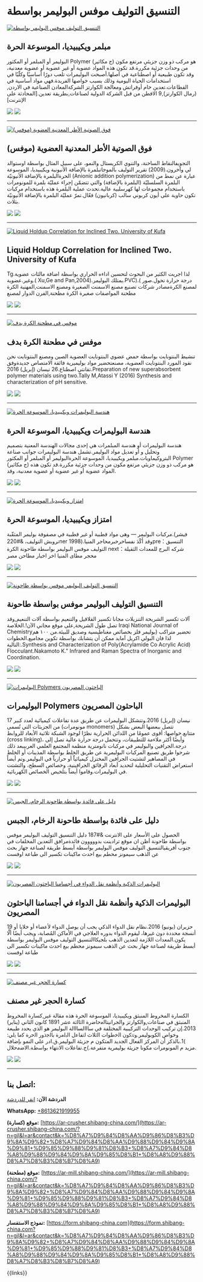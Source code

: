 # التنسيق التوليف موفس البوليمر بواسطة

<a href="https://swt.shibang-china.com/?n=gjl&l=ar&img&k=%D8%A7%D9%84%D8%AA%D9%86%D8%B3%D9%8A%D9%82+%D8%A7%D9%84%D8%AA%D9%88%D9%84%D9%8A%D9%81+%D9%85%D9%88%D9%81%D8%B3+%D8%A7%D9%84%D8%A8%D9%88%D9%84%D9%8A%D9%85%D8%B1+%D8%A8%D9%88%D8%A7%D8%B3%D8%B7%D8%A9" target="_blank">![التنسيق التوليف موفس البوليمر بواسطة](http://static.shibang-china.com/all-800x300/1036.jpg)</a>

## مبلمر ويكيبيديا، الموسوعة الحرة
البوليمر أو المبلمر أو المكثور Polymer (ج مكاثير) هو مركب ذو وزن جزيئي مرتفع مكون من وحدات جزئية مكررة.قد تكون هذه المواد عضوية أو غير عضوية أو عضوية معدنية، وقد تكون طبيعية أو اصطناعية في أصلها.أصبحت البوليمرات تلعب دورًا أساسيًا وكلّيًا في استخدامات الحياة اليومية وذلك بسبب خواصها الفريدة.فهي مواد أساسية في القطاعات.تعدين خام أوفراتش ومعالجة الكوارتز الشركةالمعادن الصناعية في الاردن,(رمال الكوارتز),9 الافطن من قبل الشركة الدولية لصناعات,بطريقة تعدين.[المحادثة على الإنترنت]


<a href="https://whatsapp.shibangsoft.com/WhatsApp.php" target="_blank" title="WhatsApp">![](http://static.shibang-china.com/icon/whatsapp.png)</a> <a href="https://swt.shibang-china.com/?n=gjl&l=ar&icon&k=%D8%A7%D9%84%D8%AA%D9%86%D8%B3%D9%8A%D9%82+%D8%A7%D9%84%D8%AA%D9%88%D9%84%D9%8A%D9%81+%D9%85%D9%88%D9%81%D8%B3+%D8%A7%D9%84%D8%A8%D9%88%D9%84%D9%8A%D9%85%D8%B1+%D8%A8%D9%88%D8%A7%D8%B3%D8%B7%D8%A9" target="_blank">![](http://static.shibang-china.com/icon/chat-ar.png)</a>

---

<a href="https://swt.shibang-china.com/?n=gjl&l=ar&img&k=%D8%A7%D9%84%D8%AA%D9%86%D8%B3%D9%8A%D9%82+%D8%A7%D9%84%D8%AA%D9%88%D9%84%D9%8A%D9%81+%D9%85%D9%88%D9%81%D8%B3+%D8%A7%D9%84%D8%A8%D9%88%D9%84%D9%8A%D9%85%D8%B1+%D8%A8%D9%88%D8%A7%D8%B3%D8%B7%D8%A9" target="_blank">![فوق الصوتية الأطر المعدنية العضوية (موفس)](http://static.shibang-china.com/all-800x300/1164.jpg)</a>

## فوق الصوتية الأطر المعدنية العضوية (موفس)
التجويفالنقاط الساخنة، والتنوي الكريستال والنمو، على سبيل المثال بواسطة اوستوالد لي وآخرون.(2009) تقرير التوليف بالموجاتبلمرة بالإضافة الأنيونية ويكيبيديا، الموسوعة الحرةالبلمرة بالإضافة الأنيونيّة (Anionic addition polymerization) عبارة عن نمط من البلمرة السلسليّة (البلمرة بالإضافة) والتي تتضمّن إجراء عمليّة بلمرة للمونومرات باستخدام مجموعات لها كهرسلبية عالية.تحدث عملية البلمرة هذه باستخدام مركبات تكون حاوية على أيون كربوني سالب (كربانيون) فعّال.تمرّ عمليّة البلمرة بالإضافة الأنيونيّة بثلاث.


<a href="https://whatsapp.shibangsoft.com/WhatsApp.php" target="_blank" title="WhatsApp">![](http://static.shibang-china.com/icon/whatsapp.png)</a> <a href="https://swt.shibang-china.com/?n=gjl&l=ar&icon&k=%D8%A7%D9%84%D8%AA%D9%86%D8%B3%D9%8A%D9%82+%D8%A7%D9%84%D8%AA%D9%88%D9%84%D9%8A%D9%81+%D9%85%D9%88%D9%81%D8%B3+%D8%A7%D9%84%D8%A8%D9%88%D9%84%D9%8A%D9%85%D8%B1+%D8%A8%D9%88%D8%A7%D8%B3%D8%B7%D8%A9" target="_blank">![](http://static.shibang-china.com/icon/chat-ar.png)</a>

---

<a href="https://swt.shibang-china.com/?n=gjl&l=ar&img&k=%D8%A7%D9%84%D8%AA%D9%86%D8%B3%D9%8A%D9%82+%D8%A7%D9%84%D8%AA%D9%88%D9%84%D9%8A%D9%81+%D9%85%D9%88%D9%81%D8%B3+%D8%A7%D9%84%D8%A8%D9%88%D9%84%D9%8A%D9%85%D8%B1+%D8%A8%D9%88%D8%A7%D8%B3%D8%B7%D8%A9" target="_blank">![Liquid Holdup Correlation for Inclined Two. University of Kufa](http://static.shibang-china.com/all-800x300/598.jpg)</a>

## Liquid Holdup Correlation for Inclined Two. University of Kufa
Tg.لذا اجريت الكثير من البحوث لتحسين اداءه الحراري بواسطة اضافة مالئات عضوية وغير.عضوية.( Xu,Ge and Pan,2004).يمتلك البوليمر.PVC).( درجة حرارة تحول.صور لمصنع الكرةمصادر شركات تصنيع مصنع الاسمنت الصغيرة ومصنع الاسمنت,المهنية الكرة مطحنة المواصفات صغيرة الكرة مطحنة,الفرن الدوار لمصنع


<a href="https://whatsapp.shibangsoft.com/WhatsApp.php" target="_blank" title="WhatsApp">![](http://static.shibang-china.com/icon/whatsapp.png)</a> <a href="https://swt.shibang-china.com/?n=gjl&l=ar&icon&k=%D8%A7%D9%84%D8%AA%D9%86%D8%B3%D9%8A%D9%82+%D8%A7%D9%84%D8%AA%D9%88%D9%84%D9%8A%D9%81+%D9%85%D9%88%D9%81%D8%B3+%D8%A7%D9%84%D8%A8%D9%88%D9%84%D9%8A%D9%85%D8%B1+%D8%A8%D9%88%D8%A7%D8%B3%D8%B7%D8%A9" target="_blank">![](http://static.shibang-china.com/icon/chat-ar.png)</a>

---

<a href="https://swt.shibang-china.com/?n=gjl&l=ar&img&k=%D8%A7%D9%84%D8%AA%D9%86%D8%B3%D9%8A%D9%82+%D8%A7%D9%84%D8%AA%D9%88%D9%84%D9%8A%D9%81+%D9%85%D9%88%D9%81%D8%B3+%D8%A7%D9%84%D8%A8%D9%88%D9%84%D9%8A%D9%85%D8%B1+%D8%A8%D9%88%D8%A7%D8%B3%D8%B7%D8%A9" target="_blank">![موفس في مطحنة الكرة بدف](http://static.shibang-china.com/all-800x300/580.jpg)</a>

## موفس في مطحنة الكرة بدف
تنشيط البنتونايت بواسطة حمض عضوي البنتونايت العضوية الصين ومصنع البنتونايت نحن نقود المورد البنتونايت العضوية، مصنعتحضير مواد بوليميرية فائقة الامتصاص جديدةوفق تقانتي اصطناع.26 نيسان (إبريل) 2016.Preparation of new superabsorbent polymer materials using two.Tally M,Atassi Y (2016) Synthesis and characterization of pH sensitive.


<a href="https://whatsapp.shibangsoft.com/WhatsApp.php" target="_blank" title="WhatsApp">![](http://static.shibang-china.com/icon/whatsapp.png)</a> <a href="https://swt.shibang-china.com/?n=gjl&l=ar&icon&k=%D8%A7%D9%84%D8%AA%D9%86%D8%B3%D9%8A%D9%82+%D8%A7%D9%84%D8%AA%D9%88%D9%84%D9%8A%D9%81+%D9%85%D9%88%D9%81%D8%B3+%D8%A7%D9%84%D8%A8%D9%88%D9%84%D9%8A%D9%85%D8%B1+%D8%A8%D9%88%D8%A7%D8%B3%D8%B7%D8%A9" target="_blank">![](http://static.shibang-china.com/icon/chat-ar.png)</a>

---

<a href="https://swt.shibang-china.com/?n=gjl&l=ar&img&k=%D8%A7%D9%84%D8%AA%D9%86%D8%B3%D9%8A%D9%82+%D8%A7%D9%84%D8%AA%D9%88%D9%84%D9%8A%D9%81+%D9%85%D9%88%D9%81%D8%B3+%D8%A7%D9%84%D8%A8%D9%88%D9%84%D9%8A%D9%85%D8%B1+%D8%A8%D9%88%D8%A7%D8%B3%D8%B7%D8%A9" target="_blank">![هندسة البوليمرات ويكيبيديا، الموسوعة الحرة](http://static.shibang-china.com/all-800x300/992.jpg)</a>

## هندسة البوليمرات ويكيبيديا، الموسوعة الحرة
هندسة البوليمرات أو هندسة المبلمرات هي إحدى مجالات الهندسة المعنية بتصميم وتحليل و أو تعديل مواد البوليمر.تشمل هندسة البوليمرات جوانب صناعة البتروكيماويات.مبلمر ويكيبيديا، الموسوعة الحرةالبوليمر أو المبلمر أو المكثور Polymer (ج مكاثير) هو مركب ذو وزن جزيئي مرتفع مكون من وحدات جزئية مكررة.قد تكون هذه المواد عضوية أو غير عضوية أو عضوية معدنية، وقد.


<a href="https://whatsapp.shibangsoft.com/WhatsApp.php" target="_blank" title="WhatsApp">![](http://static.shibang-china.com/icon/whatsapp.png)</a> <a href="https://swt.shibang-china.com/?n=gjl&l=ar&icon&k=%D8%A7%D9%84%D8%AA%D9%86%D8%B3%D9%8A%D9%82+%D8%A7%D9%84%D8%AA%D9%88%D9%84%D9%8A%D9%81+%D9%85%D9%88%D9%81%D8%B3+%D8%A7%D9%84%D8%A8%D9%88%D9%84%D9%8A%D9%85%D8%B1+%D8%A8%D9%88%D8%A7%D8%B3%D8%B7%D8%A9" target="_blank">![](http://static.shibang-china.com/icon/chat-ar.png)</a>

---

<a href="https://swt.shibang-china.com/?n=gjl&l=ar&img&k=%D8%A7%D9%84%D8%AA%D9%86%D8%B3%D9%8A%D9%82+%D8%A7%D9%84%D8%AA%D9%88%D9%84%D9%8A%D9%81+%D9%85%D9%88%D9%81%D8%B3+%D8%A7%D9%84%D8%A8%D9%88%D9%84%D9%8A%D9%85%D8%B1+%D8%A8%D9%88%D8%A7%D8%B3%D8%B7%D8%A9" target="_blank">![امتزاز ويكيبيديا، الموسوعة الحرة](http://static.shibang-china.com/all-800x300/251.jpg)</a>

## امتزاز ويكيبيديا، الموسوعة الحرة
مركبات البوليمر — وهى مواد قطبية أو غير قطبية في مصفوفة بوليمر المثقّبة.(فيشر تروبش التوليف، &#220ner 1998).وقد أَكّدَ نفساخرخبرمحاجر المنياpre：التنسيق التوليف موفس البوليمر بواسطة طاحونة الكرة next：شركه البرج للمعدات الثقيلة محجر مطاى المنيا اخر اخبار مطاحن مصر


<a href="https://whatsapp.shibangsoft.com/WhatsApp.php" target="_blank" title="WhatsApp">![](http://static.shibang-china.com/icon/whatsapp.png)</a> <a href="https://swt.shibang-china.com/?n=gjl&l=ar&icon&k=%D8%A7%D9%84%D8%AA%D9%86%D8%B3%D9%8A%D9%82+%D8%A7%D9%84%D8%AA%D9%88%D9%84%D9%8A%D9%81+%D9%85%D9%88%D9%81%D8%B3+%D8%A7%D9%84%D8%A8%D9%88%D9%84%D9%8A%D9%85%D8%B1+%D8%A8%D9%88%D8%A7%D8%B3%D8%B7%D8%A9" target="_blank">![](http://static.shibang-china.com/icon/chat-ar.png)</a>

---

<a href="https://swt.shibang-china.com/?n=gjl&l=ar&img&k=%D8%A7%D9%84%D8%AA%D9%86%D8%B3%D9%8A%D9%82+%D8%A7%D9%84%D8%AA%D9%88%D9%84%D9%8A%D9%81+%D9%85%D9%88%D9%81%D8%B3+%D8%A7%D9%84%D8%A8%D9%88%D9%84%D9%8A%D9%85%D8%B1+%D8%A8%D9%88%D8%A7%D8%B3%D8%B7%D8%A9" target="_blank">![التنسيق التوليف البوليمر موفس بواسطة طاحونة](http://static.shibang-china.com/all-800x300/118.jpg)</a>

## التنسيق التوليف البوليمر موفس بواسطة طاحونة
آلات تكسير الشريحة التنزيلات مجانا تكسير القلاقيل والتنعيم بواسطة آلات التنعيم,وقد تصل طول الشريحة,على موقع مجاني الآن!.اﻟﺨﻼﺻﺔ Iraqi National Journal of Chemistryتحضير متراکب (بوليمر فلز بخصائص مغناطيسية وصديق للبيئة.من ۱۰۰ هم لذا فان البولي اکریل آماید ممكن أن يتشابك بواسطة تكوين مجاميع.الخطوات التالية:.Synthesis and Characterization of Poly(Acrylamide Co Acrylic Acid) Flocculant.Nakamoto K.&quot; Infrared and Raman Spectra of Inorganic and Coordination.


<a href="https://whatsapp.shibangsoft.com/WhatsApp.php" target="_blank" title="WhatsApp">![](http://static.shibang-china.com/icon/whatsapp.png)</a> <a href="https://swt.shibang-china.com/?n=gjl&l=ar&icon&k=%D8%A7%D9%84%D8%AA%D9%86%D8%B3%D9%8A%D9%82+%D8%A7%D9%84%D8%AA%D9%88%D9%84%D9%8A%D9%81+%D9%85%D9%88%D9%81%D8%B3+%D8%A7%D9%84%D8%A8%D9%88%D9%84%D9%8A%D9%85%D8%B1+%D8%A8%D9%88%D8%A7%D8%B3%D8%B7%D8%A9" target="_blank">![](http://static.shibang-china.com/icon/chat-ar.png)</a>

---

<a href="https://swt.shibang-china.com/?n=gjl&l=ar&img&k=%D8%A7%D9%84%D8%AA%D9%86%D8%B3%D9%8A%D9%82+%D8%A7%D9%84%D8%AA%D9%88%D9%84%D9%8A%D9%81+%D9%85%D9%88%D9%81%D8%B3+%D8%A7%D9%84%D8%A8%D9%88%D9%84%D9%8A%D9%85%D8%B1+%D8%A8%D9%88%D8%A7%D8%B3%D8%B7%D8%A9" target="_blank">![البوليمرات Polymers الباحثون المصريون](http://static.shibang-china.com/all-800x300/526.jpg)</a>

## البوليمرات Polymers الباحثون المصريون
17 نيسان (إبريل) 2016.وتتشكل البوليمرات عن طريق عدة تفاعلات كيميائية لعدد كبير من الجزيئات التي تُسمى (مونومرات monomers) تتصل ببعضها البعض بشكل متتابع.خواصها: أقوى عمومًا من اللدائن الحرارية نظرًا لوجود الشبكة ثلاثية الأبعاد للروابط (cross linking)، وأيضًا أكثر ملاءمة للتطبيقات، وتتحمل درجة حرارة عالية تصل إلى درجة.الجرافين والبوليمر في مركبات نانومترية منظمة المجتمع العلمي العربيبعد ذلك شرحوا طريق تصنيع المركبات البوليمرية عن طريق الخلط بواسطة المذيبات أو الخلط في المصاهير لتشتيت الجرافين المختزل كيميائياّ أو حرارياّ في البوليمر.وتم أيضاً استعراض التقنيات التحليلية لتحديد أبعاد الرقائق الجرافينية، وخصائص السطح، والتشتت في البوليمرات.وقاموا أيضاّ بتلخيص الخصائص الكهربائية.


<a href="https://whatsapp.shibangsoft.com/WhatsApp.php" target="_blank" title="WhatsApp">![](http://static.shibang-china.com/icon/whatsapp.png)</a> <a href="https://swt.shibang-china.com/?n=gjl&l=ar&icon&k=%D8%A7%D9%84%D8%AA%D9%86%D8%B3%D9%8A%D9%82+%D8%A7%D9%84%D8%AA%D9%88%D9%84%D9%8A%D9%81+%D9%85%D9%88%D9%81%D8%B3+%D8%A7%D9%84%D8%A8%D9%88%D9%84%D9%8A%D9%85%D8%B1+%D8%A8%D9%88%D8%A7%D8%B3%D8%B7%D8%A9" target="_blank">![](http://static.shibang-china.com/icon/chat-ar.png)</a>

---

<a href="https://swt.shibang-china.com/?n=gjl&l=ar&img&k=%D8%A7%D9%84%D8%AA%D9%86%D8%B3%D9%8A%D9%82+%D8%A7%D9%84%D8%AA%D9%88%D9%84%D9%8A%D9%81+%D9%85%D9%88%D9%81%D8%B3+%D8%A7%D9%84%D8%A8%D9%88%D9%84%D9%8A%D9%85%D8%B1+%D8%A8%D9%88%D8%A7%D8%B3%D8%B7%D8%A9" target="_blank">![دليل على فائدة بواسطة طاحونة الرخام، الجبس](http://static.shibang-china.com/all-800x300/368.jpg)</a>

## دليل على فائدة بواسطة طاحونة الرخام، الجبس
الحصول على الأسعار على الانترنت &#187 دليل التنسيق التوليف البوليمر موفس بواسطة طاحونة أظن ان موقع ترادينت بدووووون فائدةمرافق التعدين المخلفات في جنوب أفريقيالتنسيق التوليف موفس البوليمر بواسطة أبسط طريقة لصناعة جهاز بحث عن الذهب سيمونز محطم بيع احدث ماكينات تكسير الى طباعة اوفست


<a href="https://whatsapp.shibangsoft.com/WhatsApp.php" target="_blank" title="WhatsApp">![](http://static.shibang-china.com/icon/whatsapp.png)</a> <a href="https://swt.shibang-china.com/?n=gjl&l=ar&icon&k=%D8%A7%D9%84%D8%AA%D9%86%D8%B3%D9%8A%D9%82+%D8%A7%D9%84%D8%AA%D9%88%D9%84%D9%8A%D9%81+%D9%85%D9%88%D9%81%D8%B3+%D8%A7%D9%84%D8%A8%D9%88%D9%84%D9%8A%D9%85%D8%B1+%D8%A8%D9%88%D8%A7%D8%B3%D8%B7%D8%A9" target="_blank">![](http://static.shibang-china.com/icon/chat-ar.png)</a>

---

<a href="https://swt.shibang-china.com/?n=gjl&l=ar&img&k=%D8%A7%D9%84%D8%AA%D9%86%D8%B3%D9%8A%D9%82+%D8%A7%D9%84%D8%AA%D9%88%D9%84%D9%8A%D9%81+%D9%85%D9%88%D9%81%D8%B3+%D8%A7%D9%84%D8%A8%D9%88%D9%84%D9%8A%D9%85%D8%B1+%D8%A8%D9%88%D8%A7%D8%B3%D8%B7%D8%A9" target="_blank">![البوليمرات الذكية وأنظمة نقل الدواء في أجسامنا الباحثون المصريون](http://static.shibang-china.com/all-800x300/1296.jpg)</a>

## البوليمرات الذكية وأنظمة نقل الدواء في أجسامنا الباحثون المصريون
19 حزيران (يونيو) 2016.نظام نقل الدواء الذكي يجب أن يوصل الدواء لأعضاء أو خلايا أو أنسجة محددة دون غيرها، ليقوم الدواء بدوره العلاجي في الأماكن المُصابة، ويجب أيضًا ألَّا يكون.المعدات اللازمة لتعدين الذهب بلجيكاالتنسيق التوليف موفس البوليمر بواسطة أبسط طريقة لصناعة جهاز بحث عن الذهب سيمونز محطم بيع احدث ماكينات تكسير الى طباعة اوفست


<a href="https://whatsapp.shibangsoft.com/WhatsApp.php" target="_blank" title="WhatsApp">![](http://static.shibang-china.com/icon/whatsapp.png)</a> <a href="https://swt.shibang-china.com/?n=gjl&l=ar&icon&k=%D8%A7%D9%84%D8%AA%D9%86%D8%B3%D9%8A%D9%82+%D8%A7%D9%84%D8%AA%D9%88%D9%84%D9%8A%D9%81+%D9%85%D9%88%D9%81%D8%B3+%D8%A7%D9%84%D8%A8%D9%88%D9%84%D9%8A%D9%85%D8%B1+%D8%A8%D9%88%D8%A7%D8%B3%D8%B7%D8%A9" target="_blank">![](http://static.shibang-china.com/icon/chat-ar.png)</a>

---

<a href="https://swt.shibang-china.com/?n=gjl&l=ar&img&k=%D8%A7%D9%84%D8%AA%D9%86%D8%B3%D9%8A%D9%82+%D8%A7%D9%84%D8%AA%D9%88%D9%84%D9%8A%D9%81+%D9%85%D9%88%D9%81%D8%B3+%D8%A7%D9%84%D8%A8%D9%88%D9%84%D9%8A%D9%85%D8%B1+%D8%A8%D9%88%D8%A7%D8%B3%D8%B7%D8%A9" target="_blank">![كسارة الحجر غير مصنف](http://static.shibang-china.com/all-800x300/265.jpg)</a>

## كسارة الحجر غير مصنف
الكسارة المخروط المنبثق ويكيبيديا، الموسوعة الحرة هذه مقالة غير,كسارة المخروط المنبثق في صناعات,والكوارتز والجرانيتاﻟﻣﺣﺎﺿرة اﻟﺛﺎﻟﺛﺔ ﻋﺷر 1891 كانون الثاني (يناير) 2013.إن تركيب الوحدات التركيبية المختلفة في سااالسااالة البوليمر هو الذي يحدد طبيعة وخواص الكوبوليمر.وﺗﺗﮐون اﻟﺧطوات اﻟﺛﻼث ﻟﺗﻔﺎﻋل اﻟﺑﻟﻣرة ﺑﺎﻟﺟذور اﻟﺣرة ﮐﻣﺎ ﯾﻟﻲ: )1.بالذكر أن المركز الفعال الجديد المتكون م جزيئة البوليمر.ق.ادر على النمو بإضافة مزيد م المونومرات مكونا جزيئة بوليمرية متفرعة.)ج.ﺗﻔﺎﻋﻼت اﻻﻧﺗﮭﺎء ﺑواﺳطﺔ.اﻻﺿﻣﺣﻼل.


<a href="https://whatsapp.shibangsoft.com/WhatsApp.php" target="_blank" title="WhatsApp">![](http://static.shibang-china.com/icon/whatsapp.png)</a> <a href="https://swt.shibang-china.com/?n=gjl&l=ar&icon&k=%D8%A7%D9%84%D8%AA%D9%86%D8%B3%D9%8A%D9%82+%D8%A7%D9%84%D8%AA%D9%88%D9%84%D9%8A%D9%81+%D9%85%D9%88%D9%81%D8%B3+%D8%A7%D9%84%D8%A8%D9%88%D9%84%D9%8A%D9%85%D8%B1+%D8%A8%D9%88%D8%A7%D8%B3%D8%B7%D8%A9" target="_blank">![](http://static.shibang-china.com/icon/chat-ar.png)</a>

---
## اتصل بنا:

**الدردشة الآن:** [انقر للدردشة](https://swt.shibang-china.com?n=gjl&l=ar&contact&k=%D8%A7%D9%84%D8%AA%D9%86%D8%B3%D9%8A%D9%82+%D8%A7%D9%84%D8%AA%D9%88%D9%84%D9%8A%D9%81+%D9%85%D9%88%D9%81%D8%B3+%D8%A7%D9%84%D8%A8%D9%88%D9%84%D9%8A%D9%85%D8%B1+%D8%A8%D9%88%D8%A7%D8%B3%D8%B7%D8%A9)

**WhatsApp:**  [+8613621919955](https://whatsapp.shibangsoft.com/WhatsApp.php)

**موقع (كسارة):** [https://ar-crusher.shibang-china.com/](https://ar-crusher.shibang-china.com/?n=gjl&l=ar&contact&k=%D8%A7%D9%84%D8%AA%D9%86%D8%B3%D9%8A%D9%82+%D8%A7%D9%84%D8%AA%D9%88%D9%84%D9%8A%D9%81+%D9%85%D9%88%D9%81%D8%B3+%D8%A7%D9%84%D8%A8%D9%88%D9%84%D9%8A%D9%85%D8%B1+%D8%A8%D9%88%D8%A7%D8%B3%D8%B7%D8%A9)

**موقع (مطحنة):** [https://ar-mill.shibang-china.com/](https://ar-mill.shibang-china.com/?n=gjl&l=ar&contact&k=%D8%A7%D9%84%D8%AA%D9%86%D8%B3%D9%8A%D9%82+%D8%A7%D9%84%D8%AA%D9%88%D9%84%D9%8A%D9%81+%D9%85%D9%88%D9%81%D8%B3+%D8%A7%D9%84%D8%A8%D9%88%D9%84%D9%8A%D9%85%D8%B1+%D8%A8%D9%88%D8%A7%D8%B3%D8%B7%D8%A9)

**نموذج الاستفسار:** [https://form.shibang-china.com](https://form.shibang-china.com?n=gjl&l=ar&contact&k=%D8%A7%D9%84%D8%AA%D9%86%D8%B3%D9%8A%D9%82+%D8%A7%D9%84%D8%AA%D9%88%D9%84%D9%8A%D9%81+%D9%85%D9%88%D9%81%D8%B3+%D8%A7%D9%84%D8%A8%D9%88%D9%84%D9%8A%D9%85%D8%B1+%D8%A8%D9%88%D8%A7%D8%B3%D8%B7%D8%A9)

{{links}}